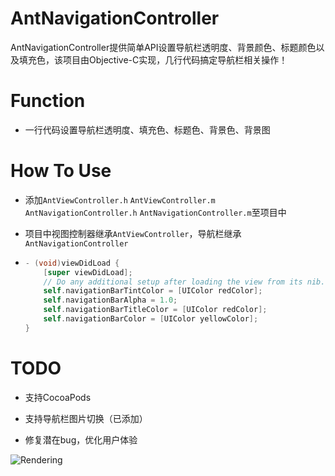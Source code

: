 # AntNavigationController

AntNavigationController提供简单API设置导航栏透明度、背景颜色、标题颜色以及填充色，该项目由Objective-C实现，几行代码搞定导航栏相关操作！

# Function

- 一行代码设置导航栏透明度、填充色、标题色、背景色、背景图

# How To Use

- 添加`AntViewController.h` `AntViewController.m  ` `AntNavigationController.h` `AntNavigationController.m`至项目中
- 项目中视图控制器继承`AntViewController`，导航栏继承 `AntNavigationController`

- ```Objective-C
  - (void)viewDidLoad {
      [super viewDidLoad];
      // Do any additional setup after loading the view from its nib.
      self.navigationBarTintColor = [UIColor redColor];
      self.navigationBarAlpha = 1.0;
      self.navigationBarTitleColor = [UIColor redColor];
      self.navigationBarColor = [UIColor yellowColor];
  }
  ```

# TODO

- 支持CocoaPods

- 支持导航栏图片切换（已添加）

- 修复潜在bug，优化用户体验


![Rendering](shot1.gif)
